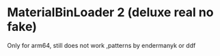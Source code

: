 # MaterialBinLoader 2 (deluxe real no fake)
Only for arm64, still does not work
,patterns by endermanyk or ddf

